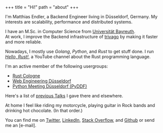 +++
title = "Hi!"
path = "about"
+++

I'm Matthias Endler, a Backend Engineer living in Düsseldorf, Germany.
My interests are scalability, performance and distributed systems.

I have an M.Sc. in Computer Science from [Universität Bayreuth].\
At work, I improve the Backend infrastructure of [trivago] by making it
faster and more reliable.

Nowadays, I mostly use *Golang*, *Python*, and *Rust* to get stuff done.
I run [*Hello, Rust!*], a YouTube channel about the Rust programming
language.

I\'m an active member of the following usergroups:

- [Rust Cologne]
- [Web Engineering Düsseldorf]
- [Python Meeting Düsseldorf (PyDDF)]

Here's a list of [previous Talks][talks] I gave there and elsewhere.  

At home I feel like riding my motorcycle, playing guitar in Rock bands
and drinking hot chocolate. (In that order.)

You can find me on [Twitter], [LinkedIn], [Stack Overflow], and [Github] or send me an [e-mail].

[Universität Bayreuth]: https://www.uni-bayreuth.de/en/index.html
[trivago]: http://tech.trivago.com/
[*Hello, Rust!*]: https://hello-rust.show
[Rust Cologne]: http://www.meetup.com/de/Rust-Cologne-Bonn/
[Web Engineering Düsseldorf]: https://www.meetup.com/de-DE/Web-Engineering-Duesseldorf/
[Python Meeting Düsseldorf (PyDDF)]: https://www.pyddf.de/
[talks]: /talks
[Github]: http://github.com/mre/
[Twitter]: https://twitter.com/matthiasendler
[Stack Overflow]: http://stackoverflow.com/users/270334/mre
[LinkedIn]: http://de.linkedin.com/in/endlermatthias
[mail]: mailto:matthias-endler@gmx.net